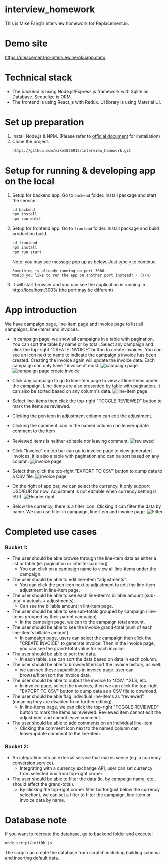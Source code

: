 # interview_homework

This is Mike Fang's interview homework for Replacement.io.

# Demo site
https://pleacement-io-interview.herokuapp.com/

# Technical stack
* The backend is using Node.js/Express.js framework with Sqlite as Database. Sequelize is ORM.
* The frontend is using React.js with Redux. UI library is using  Material UI.

# Set up preparation
1. Install Node.js & NPM. (Please refer to [official document](https://nodejs.org/en/) for installation)
2. Clone the project.
    ``` bash
    https://github.com/mike1026915/interview_homework.git
    ```
# Setup for running & developing app on the local
1. Setup for backend app. Go to `backend` folder. Install package and start the service.
    ``` bash
    cd backend
    npm install
    npm run watch
    ```
2. Setup for frontend app. Go to `frontend` folder. Install package and build production build.
    ``` bash
    cd frontend
    npm install
    npm run start
    ```
    Note: you may see message pop up as below. Just type `y` to continue
    ```
    Something is already running on port 3000.
    Would you like to run the app on another port instead? › (Y/n)
    ```

3. It will start browser and you can see the application is running in http://localhost:3003/ (the port may be different)

# App introduction
We have campaign page, line-item page and invoice page to list all campaigns, line-items and invoices.
* In campaign page, we show all campaigns in a table with pagination. You can sort the table by name or by total.
Select any campaign and click the top-right "CREATE INVOICE" button to create invoices. You can see an icon next to name to indicate the campaign's invoice has been created. Creating the invoice again will update the invoice data. Each campaign can only have 1 invoice at most.
![campaign page](./image/campaign-page.png "Campaign page")
![campaign page create invoice](./image/campaign-page-create-invoice.png  "Campaign page Create invoice")

* Click any campaign to go to line-item page to view all line-items under the campaign. Line-items are also presented by table with pagination. It can also be sorted based on any column's data.
![line-item page](./image/line-item-page.png "line item page")

* Select line-items then click the top-right "TOGGLE REVIEWED" button to mark the items as reviewed.
* Clicking the pen icon in adjustment column can edit the adjustment.
* Clicking the comment icon in the named column can leave/update comment to the item
* Reviewed items is neither editable nor leaving comment.
![reviewed](./image/reviewed.png "Reviewed items")

* Click "Invoice" on top bar can go to invoice page to view generated invoices. it is also a table with pagination and can be sort based on any column.
![invoice page](./image/invoice-page.png "Invoice page")

* Select then click the top-right "EXPORT TO CSV" button to dump data to a CSV file.
![invoice page](./image/invoice-selected.png "Invoice page")

* On the right of app bar, we can select the currency. It only support USD/EUR for now. Adjustment is not editable when currency setting is EUR.
![Header right](./image/header-right.png "Header right")

* Below the currency, there is a filter icon. Clicking it can filter the data by name. We can use filter in campaign, line-item and invoice page.
![Filter](./image/filter.png "Filter")

# Completed use cases
### Bucket 1:
* The user should be able browse through the line-item data as either a list or table (ie. pagination or infinite-scrolling)
    * You can click on a campaign name to view all line-items under the campaign.
* The user should be able to edit line-item "adjustments".
    * You can click the pen icon next to adjustment to edit the line-item adjustment in line-item page.
* The user should be able to see each line-item's billable amount (sub- total = actuals + adjustments).
    * Can see the billable amount in lint-item page.
* The user should be able to see sub-totals grouped by campaign (line- items grouped by their parent campaign).
    * In the campaign page, we can to the campaign total amount.
* The user should be able to see the invoice grand-total (sum of each line-item's billable amount).
    * In campaign page, users can select the campaign then click the "CREATE INVOICE" to generate invoice. Then in the invoice page, you can see the grand-total value for each invoice.
* The user should be able to sort the data.
    * In each table, use can sort the data based on data in each column.
* The user should be able to browse/filter/sort the invoice history, as well.
    * we can see these capabilities in invoice page. user can browse/filter/sort the invoice data.
* The user should be able to output the invoice to *.CSV, *.XLS, etc.
    * In invoice page, select the invoices, then we can click the top-right "EXPORT TO CSV" button to dump data as a CSV file to download.
* The user should be able flag individual line-items as "reviewed" (meaning they are disabled from further editing).
    * In line-items page, we can click the top-right "TOGGLE REVIEWED" button to mark the items as reviewed. Reviewed item cannot edit the adjustment and cannot leave comment.
* The user should be able to add comments on an individual line-item.
    * Clicking the comment icon next to the named column can leave/update comment to the line-item.

### Bucket 2:
* An integration into an external service that makes sense (eg. a currency conversion service).
    * Integrating with a currency exchange API, user can set currency from selected box from top-right corner.
* The user should be able to filter the data (ie. by campaign name, etc., should affect the grand-total).
    * By clicking the top-right corner filter button(just below the currency selection), we can set a filter to filter the campaign, line-item or invoice data by name.

# Database note
If you want to recreate the database, go to backend folder and execute:
```bash
node script/initDb.js
```
The script can create the database from scratch including building schema and inserting default data.